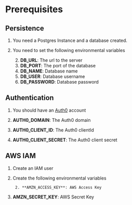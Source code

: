 # Prerequisites

## Persistence

1. You need a Postgres Instance and a database created.
1. You need to set the following environmental variables

    2. **DB_URL**: The url to the server
    2. **DB_PORT**: The port of the database
    2. **DB_NAME**: Database name
    2. **DB_USER**: Database username
    2. **DB_PASSWORD**: Database password

## Authentication

1. You should have an [Auth0](https://auth0.com/signup) account

  2. **AUTH0_DOMAIN**: The Auth0 domain
  2. **AUTH0_CLIENT_ID**: The Auth0 clientId
  2. **AUTH0_CLIENT_SECRET**: The Auth0 client secret

## AWS IAM

1. Create an IAM user
1. Create the following environmental variables

        2. **AMZN_ACCESS_KEY**: AWS Access Key
  2. **AMZN_SECRET_KEY**: AWS Secret Key